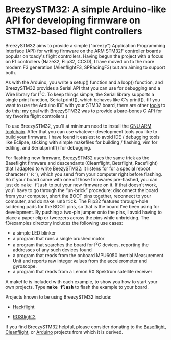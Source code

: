 # BreezySTM32: A simple Arduino-like API for developing firmware on STM32-based flight controllers

BreezySTM32 aims to provide a simple ("breezy") Application Programming Interface (API) for writing
firmware on the ARM STM32F controller boards popular on toady's flight controllers.  Having begun the
project with a focus on F1 controllers (Naze32, Flip32, CC3D), I have moved on to the more modern F3
generation (AlienflightF3, SPRacingF3) but am aiming to support both.

As with the Arduino, you write a setup() function and a loop() function, and BreezySTM32 provides
a Serial API that you can use for debugging and a Wire library for I<sup>2</sup>C.
To keep things simple, the Serial library supports a single print function, Serial.printf(), 
which behaves like C's printf().
(If you want to use the Arduino IDE with your STM32 board, there are other
[tools](https://github.com/rogerclarkmelbourne/Arduino_STM32)
to do this; my goal with BreezySTM32 was to provide a bare-bones C API for my favorite flight controllers.)

To use BreezySTM32, you'll at minimum need to install the [GNU ARM toolchain](https://launchpad.net/gcc-arm-embedded).
After that you can use whatever development tools you like to build your firmware.  I have found it easiest to avoid
IDE / debugging tools like Eclipse, sticking with simple
makefiles for building / flashing, vim for editing, and Serial.printf() for debugging.  

For flashing new firmware, BreezySTM32 uses the same trick as the Baseflight firmware and descendants
(Cleanflight, Betaflight, Raceflight) that I adapted to write BeezySTM32: it listens for
for a special reboot character (<tt>'R'</tt>), which you send
from your computer right before flashing.  So if your board came with one of those firmwares pre-flashed,
you can just do <tt>make flash</tt> to put your new firmware on it.  If that doesn't work, you'l have
to go through the &ldquo;un-brick&rdquo; procedure: disconnect the board from your computer, 
short the BOOT pins together, reconnect to your computer, and do <tt>make unbrick</tt>.  The Flip32
features through-hole soldering pads for the BOOT pins, so that is the board
I've been using for development.  By pushing a two-pin jumper onto the pins,
I avoid having to place a paper clip or tweezers across the pins while unbricking. 
The f3/examples directory includes the following use cases:
<ul>
<li> a simple LED blinker
<li> a program that runs a single brushed motor
<li> a program that searches the board for I<sup>2</sup>C devices, reporting the addresses of any such devices found
<li> a program that reads from the onboard MPU6050 Inertial Measurement Unit and reports raw integer values from
the accelerometer and gyroscope.
<li> a program that reads from a Lemon RX Spektrum satellite receiver
</ul>

A makefile is included with each example,
to show you how to start your own projects.  Type  <b><tt>make flash</tt></b> to flash the example to your board.

Projects known to be using BreezySTM32 include:
<ul>
<li> <a href="https://github.com/simondlevy/hackflight">Hackflight</a>
<p><li> <a href="https://github.com/BYU-MAGICC/ROSflight2">ROSflight2</a>
</ul>

If you find BreezySTM32 helpful, please consider donating
to the [Baseflight](https://goo.gl/3tyFhz),
[Cleanflight](https://www.paypal.com/cgi-bin/webscr?cmd=_s-xclick&hosted_button_id=TSQKVT6UYKGL6),
or <a href="https://www.arduino.cc/en/main/donate">Arduino</a> projects from which it is derived.
